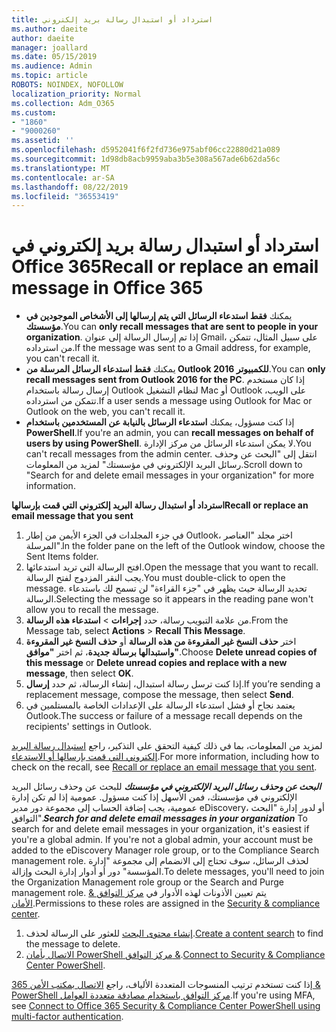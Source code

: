 ```yaml
---
title: استرداد أو استبدال رسالة بريد إلكتروني
ms.author: daeite
author: daeite
manager: joallard
ms.date: 05/15/2019
ms.audience: Admin
ms.topic: article
ROBOTS: NOINDEX, NOFOLLOW
localization_priority: Normal
ms.collection: Adm_O365
ms.custom:
- "1860"
- "9000260"
ms.assetid: ''
ms.openlocfilehash: d5952041f6f2fd736e975abf06cc22880d21a089
ms.sourcegitcommit: 1d98db8acb9959aba3b5e308a567ade6b62da56c
ms.translationtype: MT
ms.contentlocale: ar-SA
ms.lasthandoff: 08/22/2019
ms.locfileid: "36553419"
---
```

# <a name="recall-or-replace-an-email-message-in-office-365"></a><span data-ttu-id="671f2-102">استرداد أو استبدال رسالة بريد إلكتروني في Office 365</span><span class="sxs-lookup"><span data-stu-id="671f2-102">Recall or replace an email message in Office 365</span></span>

- <span data-ttu-id="671f2-103">يمكنك **فقط استدعاء الرسائل التي يتم إرسالها إلى الأشخاص الموجودين في مؤسستك**.</span><span class="sxs-lookup"><span data-stu-id="671f2-103">You can **only recall messages that are sent to people in your organization**.</span></span> <span data-ttu-id="671f2-104">إذا تم إرسال الرسالة إلى عنوان Gmail، على سبيل المثال، تتمكن من استرداده.</span><span class="sxs-lookup"><span data-stu-id="671f2-104">If the message was sent to a Gmail address, for example, you can't recall it.</span></span>
- <span data-ttu-id="671f2-105">يمكنك **فقط استدعاء الرسائل المرسلة من Outlook 2016 للكمبيوتر**.</span><span class="sxs-lookup"><span data-stu-id="671f2-105">You can **only recall messages sent from Outlook 2016 for the PC**.</span></span> <span data-ttu-id="671f2-106">إذا كان مستخدم إرسال رسالة باستخدام Outlook لنظام التشغيل Mac أو Outlook على الويب، تتمكن من استرداده.</span><span class="sxs-lookup"><span data-stu-id="671f2-106">If a user sends a message using Outlook for Mac or Outlook on the web, you can't recall it.</span></span>
- <span data-ttu-id="671f2-107">إذا كنت مسؤول، يمكنك **استدعاء الرسائل بالنيابة عن المستخدمين باستخدام PowerShell**.</span><span class="sxs-lookup"><span data-stu-id="671f2-107">If you're an admin, you can **recall messages on behalf of users by using PowerShell**.</span></span> <span data-ttu-id="671f2-108">لا يمكن استدعاء الرسائل من مركز الإدارة.</span><span class="sxs-lookup"><span data-stu-id="671f2-108">You can't recall messages from the admin center.</span></span> <span data-ttu-id="671f2-109">انتقل إلى "البحث عن وحذف رسائل البريد الإلكتروني في مؤسستك" لمزيد من المعلومات.</span><span class="sxs-lookup"><span data-stu-id="671f2-109">Scroll down to "Search for and delete email messages in your organization" for more information.</span></span>

<span data-ttu-id="671f2-110">**استرداد أو استبدال رسالة البريد إلكتروني التي قمت بإرسالها**</span><span class="sxs-lookup"><span data-stu-id="671f2-110">**Recall or replace an email message that you sent**</span></span>

1. <span data-ttu-id="671f2-111">في جزء المجلدات في الجزء الأيمن من إطار Outlook، اختر مجلد "العناصر المرسلة".</span><span class="sxs-lookup"><span data-stu-id="671f2-111">In the folder pane on the left of the Outlook window, choose the Sent Items folder.</span></span>
2. <span data-ttu-id="671f2-112">افتح الرسالة التي تريد استدعائها.</span><span class="sxs-lookup"><span data-stu-id="671f2-112">Open the message that you want to recall.</span></span> <span data-ttu-id="671f2-113">يجب النقر المزدوج لفتح الرسالة.</span><span class="sxs-lookup"><span data-stu-id="671f2-113">You must double-click to open the message.</span></span> <span data-ttu-id="671f2-114">تحديد الرسالة حيث يظهر في "جزء القراءة" لن تسمح لك باستدعاء الرسالة.</span><span class="sxs-lookup"><span data-stu-id="671f2-114">Selecting the message so it appears in the reading pane won't allow you to recall the message.</span></span>
3. <span data-ttu-id="671f2-115">من علامة التبويب رسالة، حدد **إجراءات** > **استدعاء هذه الرسالة**.</span><span class="sxs-lookup"><span data-stu-id="671f2-115">From the Message tab, select **Actions** > **Recall This Message**.</span></span>
4. <span data-ttu-id="671f2-116">اختر **حذف النسخ غير المقروءة من هذه الرسالة** أو **حذف النسخ غير المقروءة واستبدالها برسالة جديدة**، ثم اختر **"موافق"**.</span><span class="sxs-lookup"><span data-stu-id="671f2-116">Choose **Delete unread copies of this message** or **Delete unread copies and replace with a new message**, then select **OK**.</span></span>
5. <span data-ttu-id="671f2-117">إذا كنت ترسل رسالة استبدال، إنشاء الرسالة، ثم حدد **إرسال**.</span><span class="sxs-lookup"><span data-stu-id="671f2-117">If you’re sending a replacement message, compose the message, then select **Send**.</span></span>
6. <span data-ttu-id="671f2-118">يعتمد نجاح أو فشل استدعاء الرسالة على الإعدادات الخاصة بالمستلمين في Outlook.</span><span class="sxs-lookup"><span data-stu-id="671f2-118">The success or failure of a message recall depends on the recipients' settings in Outlook.</span></span>

<span data-ttu-id="671f2-119">لمزيد من المعلومات، بما في ذلك كيفية التحقق على التذكير، راجع [استبدال رسالة البريد إلكتروني التي قمت بإرسالها أو الاستدعاء](https://support.office.com/article/35027f88-d655-4554-b4f8-6c0729a723a0).</span><span class="sxs-lookup"><span data-stu-id="671f2-119">For more information, including how to check on the recall, see [Recall or replace an email message that you sent](https://support.office.com/article/35027f88-d655-4554-b4f8-6c0729a723a0).</span></span>

<span data-ttu-id="671f2-120">***البحث عن وحذف رسائل البريد الإلكتروني في مؤسستك*** للبحث عن وحذف رسائل البريد الإلكتروني في مؤسستك، فمن الأسهل إذا كنت مسؤول. عمومية إذا لم تكن إدارة عمومية، يجب إضافة الحساب إلى مجموعة دور مدير eDiscovery، أو لدور إدارة "البحث التوافق".</span><span class="sxs-lookup"><span data-stu-id="671f2-120">***Search for and delete email messages in your organization*** To search for and delete email messages in your organization, it's easiest if you're a global admin. If you're not a global admin, your account must be added to the eDiscovery Manager role group, or to the Compliance Search management role.</span></span> <span data-ttu-id="671f2-121">لحذف الرسائل، سوف تحتاج إلى الانضمام إلى مجموعة "إدارة المؤسسة" دور أو أدوار إدارة البحث وإزالة.</span><span class="sxs-lookup"><span data-stu-id="671f2-121">To delete messages, you'll need to join the Organization Management role group or the Search and Purge management role.</span></span> <span data-ttu-id="671f2-122">يتم تعيين الأذونات لهذه الأدوار في [مركز التوافق & الأمان](https://protection.office.com/).</span><span class="sxs-lookup"><span data-stu-id="671f2-122">Permissions to these roles are assigned in the [Security & compliance center](https://protection.office.com/).</span></span>

1. <span data-ttu-id="671f2-123">[إنشاء محتوى البحث](https://docs.microsoft.com/office365/securitycompliance/content-search) للعثور على الرسالة لحذف.</span><span class="sxs-lookup"><span data-stu-id="671f2-123">[Create a content search](https://docs.microsoft.com/office365/securitycompliance/content-search) to find the message to delete.</span></span>
2. <span data-ttu-id="671f2-124">[الاتصال بأمان PowerShell مركز التوافق &](https://docs.microsoft.com/powershell/exchange/office-365-scc/connect-to-scc-powershell/connect-to-scc-powershell?view=exchange-ps).</span><span class="sxs-lookup"><span data-stu-id="671f2-124">[Connect to Security & Compliance Center PowerShell](https://docs.microsoft.com/powershell/exchange/office-365-scc/connect-to-scc-powershell/connect-to-scc-powershell?view=exchange-ps).</span></span> 

<span data-ttu-id="671f2-125">إذا كنت تستخدم ترتيب المنسوجات المتعددة الألياف، راجع [الاتصال بمكتب الأمن 365 & PowerShell مركز التوافق باستخدام مصادقة متعددة العوامل](https://docs.microsoft.com/powershell/exchange/office-365-scc/connect-to-scc-powershell/mfa-connect-to-scc-powershell?view=exchange-ps).</span><span class="sxs-lookup"><span data-stu-id="671f2-125">If you're using MFA, see [Connect to Office 365 Security & Compliance Center PowerShell using multi-factor authentication](https://docs.microsoft.com/powershell/exchange/office-365-scc/connect-to-scc-powershell/mfa-connect-to-scc-powershell?view=exchange-ps).</span></span> 
